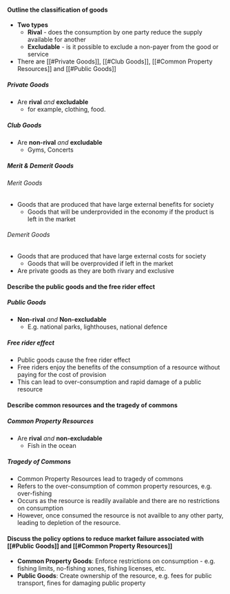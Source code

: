 #### Outline the classification of goods
- **Two types**
	- **Rival** - does the consumption by one party reduce the supply available for another
	- **Excludable** - is it possible to exclude a non-payer from the good or service
- There are [[#Private Goods]], [[#Club Goods]], [[#Common Property Resources]] and [[#Public Goods]]

##### Private Goods
- Are **rival** *and* **excludable**
	- for example, clothing, food.

##### Club Goods
- Are **non-rival** *and* **excludable**
	- Gyms, Concerts

##### Merit & Demerit Goods
###### Merit Goods
- Goods that are produced that have large external benefits for society
	- Goods that will be underprovided in the economy if the product is left in the market
###### Demerit Goods
- Goods that are produced that have large external costs for society
	- Goods that will be overprovided if left in the market
- Are private goods as they are both rivary and exclusive

#### Describe the public goods and the free rider effect
##### Public Goods
- **Non-rival** *and* **Non-excludable**
	- E.g. national parks, lighthouses, national defence

##### Free rider effect
- Public goods cause the free rider effect
- Free riders enjoy the benefits of the consumption of a resource without paying for the cost of provision
- This can lead to over-consumption and rapid damage of a public resource

#### Describe common resources and the tragedy of commons
##### Common Property Resources
- Are **rival** *and* **non-excludable**
	- Fish in the ocean

##### Tragedy of Commons
- Common Property Resources lead to tragedy of commons
- Refers to the over-consumption of common property resources, e.g. over-fishing
- Occurs as the resource is readily available and there are no restrictions on consumption
- However, once consumed the resource is not availble to any other party, leading to depletion of the resource.

#### Discuss the policy options to reduce market failure associated with [[#Public Goods]] and [[#Common Property Resources]]
- **Common Property Goods**: Enforce restrictions on consumption - e.g. fishing limits, no-fishing xones, fishing licenses, etc.
- **Public Goods**: Create ownership of the resource, e.g. fees for public transport, fines for damaging public property
